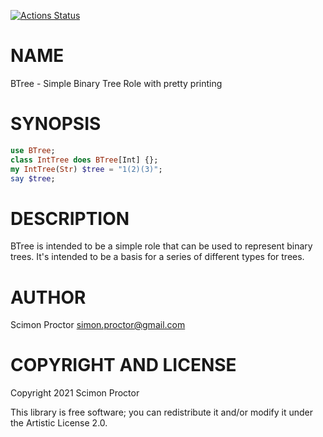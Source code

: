 [![Actions Status](https://github.com/Scimon/raku-BTree/workflows/test/badge.svg)](https://github.com/Scimon/raku-BTree/actions)

NAME
====

BTree - Simple Binary Tree Role with pretty printing

SYNOPSIS
========

```raku
use BTree;
class IntTree does BTree[Int] {};
my IntTree(Str) $tree = "1(2)(3)";
say $tree;
```

DESCRIPTION
===========

BTree is intended to be a simple role that can be used to represent binary trees. It's intended to be a basis for a series of different types for trees. 

AUTHOR
======

Scimon Proctor <simon.proctor@gmail.com>

COPYRIGHT AND LICENSE
=====================

Copyright 2021 Scimon Proctor

This library is free software; you can redistribute it and/or modify it under the Artistic License 2.0.


